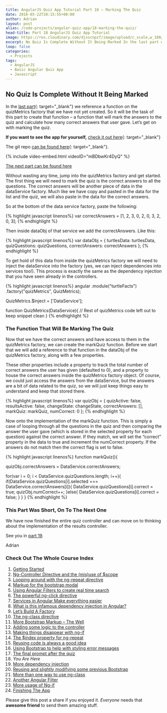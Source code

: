 ```yaml
---
title: AngularJS Quiz App Tutorial Part 18 – Marking The Quiz
date: 2016-05-22T20:15:55+00:00
author: Adrian
layout: post
alias: /code-projects/angular-quiz-app/18-marking-the-quiz/
head-title: Part 18 AngularJS Quiz App Tutorial
image: https://res.cloudinary.com/djxscnpzf/image/upload/c_scale,w_180/v1463932371/Angular-quiz-part-18_eybezd.jpg
excerpt: No Quiz Is Complete Without It Being Marked In the last part we reference a function on the quizMetrics factory that we have not yet created. So it will be the task of this part to create that function – …
loop: false
categories:
  - Projects
tags:
  - AngularJS
  - Basic Angular Quiz App
  - Javascript
---
```

## No Quiz Is Complete Without It Being Marked

In the [last part]({{site.url}}/code-projects/angular-quiz-app/17-final-prompt/){: target="_blank"}<!--_--> we reference a function on the quizMetrics factory that we have not yet created. So it will be the task of this part to create that function &#8211; a function that will mark the answers to the quiz and calculate how many correct answers that user gave. Let&#8217;s get on with marking the quiz.

**If you want to see the app for yourself,** [check it out here]({{site.url}}/turtlefacts){: target="_blank"}<!--_-->

The git repo [can be found here](https://github.com/adiman9/HungryTurtleFactQuiz){: target="_blank"}<!--_-->.

{% include video-embed.html videoID="mBDbwKr4DyQ" %}

[The next part can be found here]({{site.url}}/code-projects/angular-quiz-app/19-angular-dependency-injection/)

Without wasting any time, jump into the quizMetrics factory and get started. The first thing we will need to mark the quiz is the correct answers to all the questions. The correct answers will be another piece of data in the dataService factory. Much like we have copy and pasted in the data for the list and the quiz, we will also paste in the data for the correct answers.

So at the bottom of the data service factory, paste the following:

{% highlight javascript linenos%}
var correctAnswers = [1, 2, 3, 0, 2, 0, 3, 2, 0, 3];
{% endhighlight %}

Then inside dataObj of that service we add the correctAnswers. Like this:

{% highlight javascript linenos%}
var dataObj = {
  turtlesData: turtlesData,
  quizQuestions: quizQuestions,
  correctAnswers: correctAnswers
};
{% endhighlight %}

To get hold of this data from inside the quizMetrics factory we will need to inject the dataService into the factory (yes, we can inject dependencies into services too!). This process is exactly the same as the dependency injection that you have seen already in the controllers.

{% highlight javascript linenos%}
angular
  .module("turtleFacts")
  .factory("quizMetrics", QuizMetrics);

  QuizMetrics.$inject = ['DataService'];

  function QuizMetrics(DataService){
    // Rest of quizMetrics code left out to keep snippet clean
  }
{% endhighlight %}

### The Function That Will Be Marking The Quiz

Now that we have the correct answers and have access to them in the quizMetrics factory, we can create the markQuiz function. Before we start that we will add a reference to that function in the dataObj of the quizMetrics factory, along with a few properties.

These other properties include a property to track the total number of correct answers the user has given (defaulted to 0), and a property to house the correct answers inside the quizMetrics factory object. Of course, we could just access the answers from the dataService, but the answers are a bit of data related to the quiz, so we will just keep things easy to understand and keep that stored there.

{% highlight javascript linenos%}
var quizObj = {
  quizActive: false,
  resultsActive: false,
  changeState: changeState, 
  correctAnswers: [],
  markQuiz: markQuiz, 
  numCorrect: 0
};
{% endhighlight %}

Now onto the implementation of the markQuiz function. This is simply a case of looping through all the questions in the quiz and then comparing the answer the user gave (which is stored in the selected property for each question) against the correct answer. If they match, we will set the “correct” property in the data to true and increment the numCorrect property. If the answers do not match then the correct flag is set to false.

{% highlight javascript linenos%}
function markQuiz(){

  quizObj.correctAnswers = DataService.correctAnswers;

  for(var i = 0; i < DataService.quizQuestions.length; i++){
    if(DataService.quizQuestions[i].selected === DataService.correctAnswers[i]){
      DataService.quizQuestions[i].correct = true;
      quizObj.numCorrect++;
    }else{
      DataService.quizQuestions[i].correct = false;
    }
  }
}
{% endhighlight %}

### This Part Was Short, On To The Next One

We have now finished the entire quiz controller and can move on to thinking about the implementation of the results controller.

See you in [part 19]({{site.url}}/code-projects/angular-quiz-app/19-angular-dependency-injection/).

Adrian


### Check Out The Whole Course Index

1. [Getting Started]({{site.url}}/code-projects/1-build-angular-quiz-app-scratch/)
2. [Ng-Controller Directive and the (mis)use of $scope]({{site.url}}/code-projects/angular-quiz-app/2-ng-controller-scope/)
3. [Looping around with the ng-repeat directive]({{site.url}}/code-projects/angular-quiz-app/3-ng-repeat-directive/)
4. [Markup for the bootstrap modal]({{site.url}}/code-projects/angular-quiz-app/4-bootstrap-modal/)
5. [Using Angular Filters to create real time search]({{site.url}}/code-projects/angular-quiz-app/5-angular-filters/)
6. [The powerful ng-click directive]({{site.url}}/code-projects/angular-quiz-app/6-ng-click-directive/)
7. [Services in Angular Make everything easier]({{site.url}}/code-projects/angular-quiz-app/7-angular-services/)
8. [What is this infamous dependency injection in Angular?]({{site.url}}/code-projects/angular-quiz-app/8-dependency-injection/)
9. [Let&#8217;s Build A Factory]({{site.url}}/code-projects/angular-quiz-app/9-angular-factories/)
10. [The ng-class directive]({{site.url}}/code-projects/angular-quiz-app/10-ng-class/)
11. [More Bootstrap Markup &#8211; The Well]({{site.url}}/code-projects/angular-quiz-app/11-bootstrap-well/)
12. [Adding some logic to the controller]({{site.url}}/code-projects/angular-quiz-app/12-controller-logic/)
13. [Making things disappear with ng-if]({{site.url}}/code-projects/angular-quiz-app/13-ng-if/)
14. [The $index property for ng-repeat]({{site.url}}/code-projects/angular-quiz-app/14-index-for-ng-repeat/)
15. [Reusing code is always a good idea]({{site.url}}/code-projects/angular-quiz-app/15-reusing-code/)
16. [Using Bootstrap to help with styling error messages]({{site.url}}/code-projects/angular-quiz-app/16-bootstrap-alerts/)
17. [The final prompt after the quiz]({{site.url}}/code-projects/angular-quiz-app/17-final-prompt/)
18. *You Are Here*
19. [More dependency injection]({{site.url}}/code-projects/angular-quiz-app/19-angular-dependency-injection/)
20. [Reusing and slightly modifying some previous Bootstrap]({{site.url}}/code-projects/angular-quiz-app/20-familiar-bootstrap/)
21. [More than one way to use ng-class]({{site.url}}/code-projects/angular-quiz-app/21-function-with-ng-class/)
22. [Another Angular Filter]({{site.url}}/code-projects/angular-quiz-app/22-angular-number-filter/)
23. [More usage of Ng-if]({{site.url}}/code-projects/angular-quiz-app/23-angular-ng-if/)
24. [Finishing The App]({{site.url}}/code-projects/angular-quiz-app/24-finished-angular-project/)

Please give this post a share if you enjoyed it. _Everyone_ needs that **awesome friend** to send them amazing stuff.
